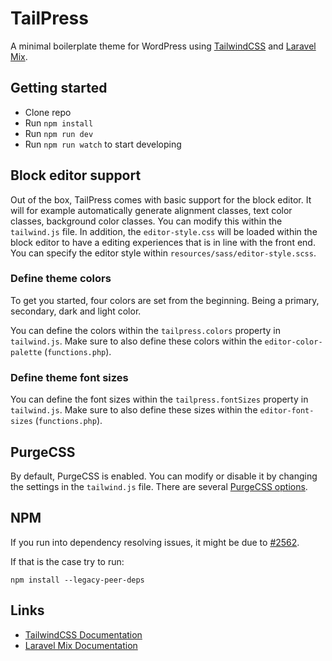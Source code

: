 # TailPress
A minimal boilerplate theme for WordPress using [TailwindCSS](https://tailwindcss.com/) and [Laravel Mix](https://laravel-mix.com/).

## Getting started
* Clone repo
* Run `npm install`
* Run `npm run dev`
* Run `npm run watch` to start developing

## Block editor support
Out of the box, TailPress comes with basic support for the block editor. It will for example automatically generate alignment classes, text color classes, background color classes. You can modify this within the `tailwind.js` file. In addition, the `editor-style.css` will be loaded within the block editor to have a editing experiences that is in line with the front end. You can specify the editor style within `resources/sass/editor-style.scss`.

### Define theme colors

To get you started, four colors are set from the beginning. Being a primary, secondary, dark and light color.

You can define the colors within the `tailpress.colors` property in `tailwind.js`. Make sure to also define these colors within the `editor-color-palette` (`functions.php`).

### Define theme font sizes

You can define the font sizes within the `tailpress.fontSizes` property in `tailwind.js`. Make sure to also define these sizes within the `editor-font-sizes` (`functions.php`).

## PurgeCSS
By default, PurgeCSS is enabled. You can modify or disable it by changing the settings in the `tailwind.js` file. There are several [PurgeCSS options](https://tailwindcss.com/docs/optimizing-for-production#purge-css-options).

## NPM
If you run into dependency resolving issues, it might be due to [#2562](https://github.com/JeffreyWay/laravel-mix/issues/2562).

If that is the case try to run:

```
npm install --legacy-peer-deps
```

## Links
* [TailwindCSS Documentation](https://tailwindcss.com/docs)
* [Laravel Mix Documentation](https://laravel-mix.com/docs)